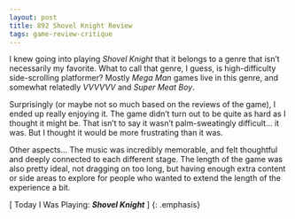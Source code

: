 ```yaml
---
layout: post
title: 892 Shovel Knight Review
tags: game-review-critique
---
```

I knew going into playing *Shovel Knight* that it belongs to a genre that isn’t necessarily my favorite.  What to call that genre, I guess, is high-difficulty side-scrolling platformer?  Mostly *Mega Man* games live in this genre, and somewhat relatedly *VVVVVV* and *Super Meat Boy*.

Surprisingly (or maybe not so much based on the reviews of the game), I ended up really enjoying it.  The game didn’t turn out to be quite as hard as I thought it might be.  That isn’t to say it wasn’t palm-sweatingly difficult… it was.  But I thought it would be more frustrating than it was.

Other aspects… The music was incredibly memorable, and felt thoughtful and deeply connected to each different stage.  The length of the game was also pretty ideal, not dragging on too long, but having enough extra content or side areas to explore for people who wanted to extend the length of the experience a bit.

[ Today I Was Playing: ***Shovel Knight*** ]
{: .emphasis}